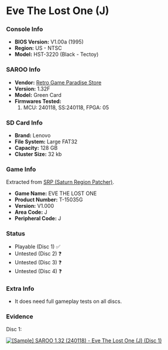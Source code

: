 # Eve The Lost One (J)

### Console Info

- <b>BIOS Version:</b> V1.00a (1995)
- <b>Region:</b> US - NTSC
- <b>Model:</b> HST-3220 (Black - Tectoy)

### SAROO Info

- <b>Vendor:</b> [Retro Game Paradise Store](https://s.click.aliexpress.com/e/_DlCqvfB)
- <b>Version:</b> 1.32F
- <b>Model:</b> Green Card
- <b>Firmwares Tested:</b>
  1. MCU: 240118, SS:240118, FPGA: 05

### SD Card Info

- <b>Brand:</b> Lenovo
- <b>File System:</b> Large FAT32
- <b>Capacity:</b> 128 GB
- <b>Cluster Size:</b> 32 kb

### Game Info

Extracted from [SRP (Saturn Region Patcher)](https://segaxtreme.net/resources/saturn-region-patcher.81/download).

- <b>Game Name:</b> EVE THE LOST ONE
- <b>Product Number:</b> T-15035G
- <b>Version:</b> V1.000
- <b>Area Code:</b> J
- <b>Peripheral Code:</b> J

### Status

- Playable (Disc 1) :white_check_mark:
- Untested (Disc 2) :question:
- Untested (Disc 3) :question:
- Untested (Disc 4) :question:

### Extra Info

- It does need full gameplay tests on all discs.

### Evidence

Disc 1:

[![[Sample] SAROO 1.32 (240118) - Eve The Lost One (J) (Disc 1)](https://img.youtube.com/vi/63UpcjTuZCI/0.jpg)](https://www.youtube.com/watch?v=63UpcjTuZCI)
